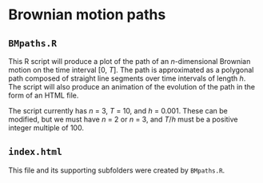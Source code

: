 # Brownian motion paths

## `BMpaths.R`

This R script will produce a plot of the path of an *n*-dimensional Brownian motion on the time interval [0, *T*]. The path is approximated as a polygonal path composed of straight line segments over time intervals of length *h*. The script will also produce an animation of the evolution of the path in the form of an HTML file.

The script currently has *n* = 3, *T* = 10, and *h* = 0.001. These can be modified, but we must have *n* = 2 or *n* = 3, and *T*/*h* must be a positive integer multiple of 100.

## `index.html`

This file and its supporting subfolders were created by `BMpaths.R`.